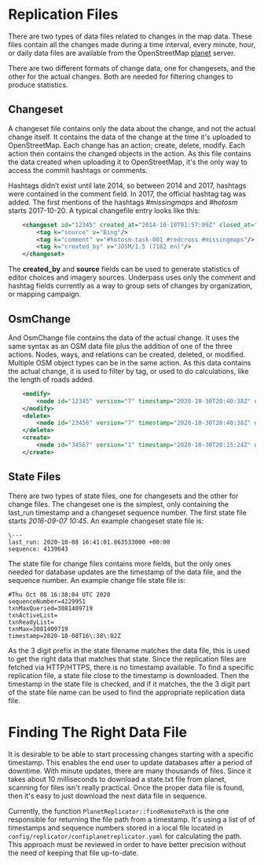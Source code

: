 # Replication Files

There are two types of data files related to changes in the map
data. These files contain all the changes made during a time interval,
every minute, hour, or daily data files are available from the
OpenStreetMap [planet](https://planet.openstreetmap.org/replication/)
server. 

There are two different formats of change data, one for changesets,
and the other for the actual changes. Both are needed for filtering
changes to produce statistics.

## Changeset

A changeset file contains only the data about the change, and not the
actual change itself. It contains the data of the change at the time
it's uploaded to OpenStreetMap. Each change has an action; create,
delete, modify. Each action then contains the changed objects in the
action. As this file contains the data created when uploading it to
OpenStreetMap, it's the only way to access the commit hashtags or
comments. 

Hashtags didn’t exist until late 2014, so between 2014 and 2017,
hashtags were contained in the comment field. In 2017, the official
hashtag tag was added. The first mentions of the hashtags
_#missingmaps_ and _#hotosm_ starts 2017-10-20. A typical changefile
entry looks like this:

```xml
	<changeset id="12345" created_at="2014-10-10T01:57:09Z" closed_at="2014-10-10T01:57:23Z" open="false" user="foo" uid="54321" min_lat="-2.8042325" min_lon="29.5842812" max_lat="-2.7699398" max_lon="29.6012844" num_changes="569" comments_count="0">
	    <tag k="source" v="Bing"/>
	    <tag k="comment" v="#hotosm-task-001 #redcross #missingmaps"/>
	    <tag k="created_by" v="JOSM/1.5 (7182 en)"/>
	</changeset>
```

The **created_by** and **source** fields can be used to generate
statistics of editor choices and imagery sources. Underpass uses only
the comment and hashtag fields currently as a way to group sets of
changes by organization, or mapping campaign.

## OsmChange

And OsmChange file contains the data of the actual change. It uses the
same syntax as an OSM data file plus the addition of one of the three
actions. Nodes, ways, and relations can be created, deleted, or
modified. Multiple OSM object types can be in the same action. As this
data contains the actual change, it is used to filter by tag, or used
to do calculations, like the length of roads added.

```xml
	<modify>
		<node id="12345" version="7" timestamp="2020-10-30T20:40:38Z" uid="111111" user="foo" changeset="93310152" lat="50.9176152" lon="-1.3751891"/>
	</modify>
	<delete>
		<node id="23456" version="7" timestamp="2020-10-30T20:40:38Z" uid="22222" user="foo" changeset="93310152" lat="50.9176152" lon="-1.3751891"/>
	</delete> 
	<create> 
		<node id="34567" version="1" timestamp="2020-10-30T20:15:24Z" uid="3333333" user="bar" changeset="93309184" lat="45.4303763" lon="10.9837526"/>\n 
	</create> 
```

## State Files

There are two types of state files, one for changesets and the other
for change files. The changeset one is the simplest, only containing
the last_run timestamp and a changeset sequence number. The first
state file starts *2016-09-07 10:45*. An example changeset state file
is:

	\---
	last_run: 2020-10-08 16:41:01.863533000 +00:00
	sequence: 4139643

The state file for change files contains more fields, but the only
ones needed for database updates are the timestamp of the data file,
and the sequence number. An example change file state file is: 

	#Thu Oct 08 16:38:04 UTC 2020
	sequenceNumber=4229951
	txnMaxQueried=3081409719
	txnActiveList=
	txnReadyList=
	txnMax=3081409719
	timestamp=2020-10-08T16\:38\:02Z

As the 3 digit prefix in the state filename matches the data file,
this is used to get the right data that matches that state. Since
the replication files are fetched via HTTP/HTTPS, there is no
timestamp available. To find a specific replication file, a state file
close to the timestamp is downloaded. Then the timestamp in the state
file is checked, and if it matches, the the 3 digit part of the state
file name can be used to find the appropriate replication data file.

# Finding The Right Data File

It is desirable to be able to start processing changes starting with a
specific timestamp. This enables the end user to update databases
after a period of downtime. With minute updates, there are many
thousands of files. Since it takes about 10 milliseconds to download a
state.txt file from planet, scanning for files isn't really
practical. Once the proper data file is found, then it's easy to just
download the next data file in sequence.

Currently, the function `PlanetReplicator::findRemotePath` is the one
responsible for returning the file path from a timestamp. It's using
a list of of timestamps and sequence numbers stored in a local file
located in `config/replicator/confiplanetreplicator.yaml` for 
calculating the path. This approach must be reviewed in order to
have better precision without the need of keeping that file up-to-date.
